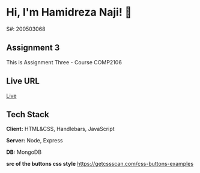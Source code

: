 
# Hi, I'm Hamidreza Naji! 👋
S#: 200503068



## Assignment 3

This is Assignment Three - Course COMP2106


## Live URL

[Live](https://movie-recommendation-udsf.onrender.com/)


## Tech Stack

**Client:** HTML&CSS, Handlebars, JavaScript

**Server:** Node, Express

**DB:** MongoDB

**src of the buttons css style** https://getcssscan.com/css-buttons-examples


